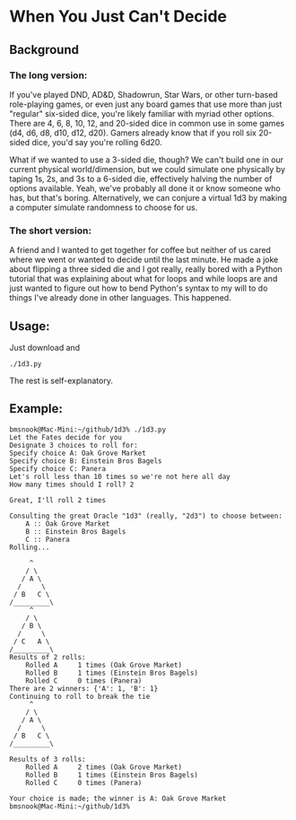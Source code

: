 # When You Just Can't Decide

## Background

### The long version:
If you've played DND, AD&D, Shadowrun, Star Wars, or other turn-based role-playing games, or even just any board games that use more than just "regular" six-sided dice, you're likely familiar with myriad other options. There are 4, 6, 8, 10, 12, and 20-sided dice in common use in some games (d4, d6, d8, d10, d12, d20). Gamers already know that if you roll six 20-sided dice, you'd say you're rolling 6d20.

What if we wanted to use a 3-sided die, though? We can't build one in our current physical world/dimension, but we could simulate one physically by taping 1s, 2s, and 3s to a 6-sided die, effectively halving the number of options available. Yeah, we've probably all done it or know someone who has, but that's boring. Alternatively, we can conjure a virtual 1d3 by making a computer simulate randomness to choose for us.

### The short version:
A friend and I wanted to get together for coffee but neither of us cared where we went or wanted to decide until the last minute. He made a joke about flipping a three sided die and I got really, really bored with a Python tutorial that was explaining about what for loops and while loops are and just wanted to figure out how to bend Python's syntax to my will to do things I've already done in other languages. This happened.

## Usage:

Just download and 
```
./1d3.py
```

The rest is self-explanatory.

## Example:
```
bmsnook@Mac-Mini:~/github/1d3% ./1d3.py 
Let the Fates decide for you
Designate 3 choices to roll for: 
Specify choice A: Oak Grove Market
Specify choice B: Einstein Bros Bagels
Specify choice C: Panera
Let's roll less than 10 times so we're not here all day
How many times should I roll? 2

Great, I'll roll 2 times

Consulting the great Oracle "1d3" (really, "2d3") to choose between:
    A :: Oak Grove Market
    B :: Einstein Bros Bagels
    C :: Panera
Rolling...

     ^
    / \
   / A \
  /     \
 / B   C \
/_________\
     ^
    / \
   / B \
  /     \
 / C   A \
/_________\
Results of 2 rolls:
    Rolled A     1 times (Oak Grove Market)
    Rolled B     1 times (Einstein Bros Bagels)
    Rolled C     0 times (Panera)
There are 2 winners: {'A': 1, 'B': 1}
Continuing to roll to break the tie
     ^
    / \
   / A \
  /     \
 / B   C \
/_________\

Results of 3 rolls:
    Rolled A     2 times (Oak Grove Market)
    Rolled B     1 times (Einstein Bros Bagels)
    Rolled C     0 times (Panera)

Your choice is made; the winner is A: Oak Grove Market
bmsnook@Mac-Mini:~/github/1d3% 
```
